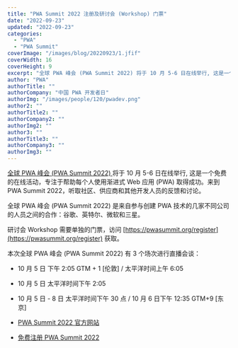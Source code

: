```yaml
---
title: "PWA Summit 2022 注册及研讨会 (Workshop) 门票"
date: "2022-09-23"
updated: "2022-09-23"
categories: 
  - "PWA"
  - "PWA Summit"
coverImage: "/images/blog/20220923/1.jfif"
coverWidth: 16
coverHeight: 9
excerpt: "全球 PWA 峰会 (PWA Summit 2022) 将于 10 月 5-6 日在线举行, 这是一个免费的在线活动，专注于帮助每个人使用渐进式 Web 应用 (PWA) 取得成功。来到 PWA Summit 2022，听取社区、供应商和其他开发人员的反馈和讨论。研讨会 Workshop 需要单独的门票，请注册获取。"
author: "PWA"
authorTitle: ""
authorCompany: "中国 PWA 开发者日"
authorImg: "/images/people/120/pwadev.png"
author2: ""
authorTitle2: ""
authorCompany2: ""
authorImg2: ""
author3: ""
authorTitle3: ""
authorCompany3: ""
authorImg3: ""
---
```


[全球 PWA 峰会 (PWA Summit 2022) ](https://pwasummit.org/)将于 10 月 5-6 日在线举行, 这是一个免费的在线活动，专注于帮助每个人使用渐进式 Web 应用 (PWA) 取得成功。来到 PWA Summit 2022，听取社区、供应商和其他开发人员的反馈和讨论。

全球 PWA 峰会 (PWA Summit 2022) 是来自参与创建 PWA 技术的几家不同公司的人员之间的合作：谷歌、英特尔、微软和三星。

研讨会 Workshop 需要单独的门票，访问 [https://pwasummit.org/register](https://pwasummit.org/register) 获取。
 
本次全球 PWA 峰会 (PWA Summit 2022) 有 3 个场次进行直播会谈：

- 10 月 5 日 下午 2:05 GTM + 1 [伦敦] / 太平洋时间上午 6:05
- 10 月 5 日 太平洋时间下午 2:05 
- 10 月 5 日 - 8 日 太平洋时间下午 30 点 / 10 月 6 日下午 12:35 GTM+9 [东京]


- [PWA Summit 2022 官方网站](https://pwasummit.org/)
- [免费注册 PWA Summit 2022](https://pwasummit.org/register)